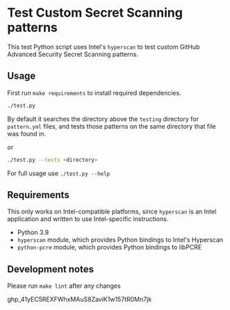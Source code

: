 # Test Custom Secret Scanning patterns

This test Python script uses Intel's `hyperscan` to test custom GitHub Advanced Security Secret Scanning patterns.

## Usage

First run `make requirements` to install required dependencies.

``` bash
./test.py
```

By default it searches the directory above the `testing` directory for `pattern.yml` files, and tests those patterns on the same directory that file was found in.

or

``` bash
./test.py --tests <directory>
```

For full usage use `./test.py --help`

## Requirements

This only works on Intel-compatible platforms, since `hyperscan` is an Intel application and written to use Intel-specific instructions.

* Python 3.9
* `hyperscan` module, which provides Python bindings to Intel's Hyperscan
* `python-pcre` module, which provides Python bindings to libPCRE

## Development notes

Please run `make lint` after any changes

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

